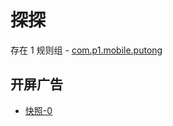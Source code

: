 # 探探

存在 1 规则组 - [com.p1.mobile.putong](/src/apps/com.p1.mobile.putong.ts)

## 开屏广告

- [快照-0](https://gkd-kit.gitee.io/import/12866488)
